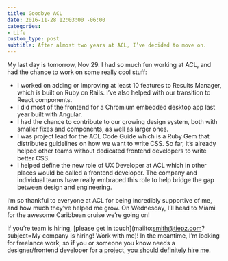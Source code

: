 ```yaml
---
title: Goodbye ACL
date: 2016-11-28 12:03:00 -06:00
categories:
- Life
custom_type: post
subtitle: After almost two years at ACL, I’ve decided to move on.
---
```


My last day is tomorrow, Nov 29. I had so much fun working at ACL, and had the chance to work on some really cool stuff:

- I worked on adding or improving at least 10 features to Results Manager, which is built on Ruby on Rails. I’ve also helped with our transition to React components.
- I did most of the frontend for a Chromium embedded desktop app last year built with Angular.
- I had the chance to contribute to our growing design system, both with smaller fixes and components, as well as larger ones.
- I was project lead for the ACL Code Guide which is a Ruby Gem that distributes guidelines on how we want to write CSS. So far, it’s already helped other teams without dedicated frontend developers to write better CSS.
- I helped define the new role of UX Developer at ACL which in other places would be called a frontend developer. The company and individual teams have really embraced this role to help bridge the gap between design and engineering.

I’m so thankful to everyone at ACL for being incredibly supportive of me, and how much they’ve helped me grow. On Wednesday, I’ll head to Miami for the awesome Caribbean cruise we’re going on!

If you’re team is hiring, [please get in touch](mailto:smith@tiepz.com?subject=My company is hiring! Work with me)! In the meantime, I’m looking for freelance work, so if you or someone you know needs a designer/frontend developer for a project, [you should definitely hire me](http://hire.tiepz.com).
